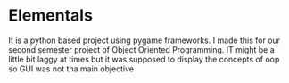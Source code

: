 # Elementals
It is a python based project using pygame frameworks. 
I made this for our second semester project of Object Oriented Programming.
IT might be a little bit laggy at times but it was supposed to display the concepts of oop so GUI was not tha main objective
